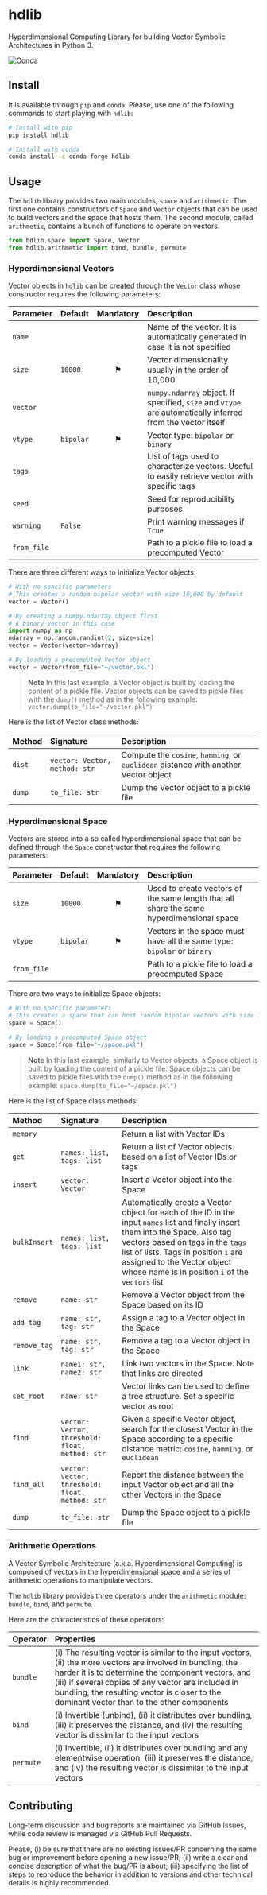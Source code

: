 # hdlib

Hyperdimensional Computing Library for building Vector Symbolic Architectures in Python 3.

![Conda](https://img.shields.io/conda/dn/conda-forge/hdlib?label=hdlib%20on%20Conda)

## Install

It is available through `pip` and `conda`.
Please, use one of the following commands to start playing with `hdlib`:

```bash
# Install with pip
pip install hdlib

# Install with conda
conda install -c conda-forge hdlib
```

## Usage

The `hdlib` library provides two main modules, `space` and `arithmetic`. The first one contains constructors of `Space` and `Vector` objects that can be used to build vectors and the space that hosts them. The second module, called `arithmetic`, contains a bunch of functions to operate on vectors.

```python
from hdlib.space import Space, Vector
from hdlib.arithmetic import bind, bundle, permute
```

### Hyperdimensional Vectors

Vector objects in `hdlib` can be created through the `Vector` class whose constructor requires the following parameters:

| Parameter   | Default   | Mandatory | Description  |
|:------------|:----------|:---------:|:-------------|
| `name`      |           |           | Name of the vector. It is automatically generated in case it is not specified |
| `size`      | `10000`   | ⚑         | Vector dimensionality usually in the order of 10,000 |
| `vector`    |           |           | `numpy.ndarray` object. If specified, `size` and `vtype` are automatically inferred from the vector itself |
| `vtype`     | `bipolar` | ⚑         | Vector type: `bipolar` or `binary` |
| `tags`      |           |           | List of tags used to characterize vectors. Useful to easily retrieve vector with specific tags |
| `seed`      |           |           | Seed for reproducibility purposes |
| `warning`   | `False`   |           | Print warning messages if `True` |
| `from_file` |           |           | Path to a pickle file to load a precomputed Vector |

There are three different ways to initialize Vector objects:

```python
# With no spacific parameters
# This creates a random bipolar vector with size 10,000 by default
vector = Vector()

# By creating a numpy.ndarray object first
# A binary vector in this case
import numpy as np
ndarray = np.random.randint(2, size=size)
vector = Vector(vector=ndarray)

# By loading a precomputed Vector object
vector = Vector(from_file="~/vector.pkl")
```

> **Note**
> In this last example, a Vector object is built by loading the content of a pickle file. Vector objects can be saved to pickle files with the `dump()` method as in the following example: `vector.dump(to_file="~/vector.pkl")`

Here is the list of Vector class methods:

| Method | Signature                     | Description  |
|:-------|:------------------------------|:-------------|
| `dist` | `vector: Vector, method: str` | Compute the `cosine`, `hamming`, or `euclidean` distance with another Vector object |
| `dump` | `to_file: str`                | Dump the Vector object to a pickle file |

### Hyperdimensional Space

Vectors are stored into a so called hyperdimensional space that can be defined through the `Space` constructor that requires the following parameters:

| Parameter   | Default   | Mandatory | Description  |
|:------------|:----------|:---------:|:-------------|
| `size`      | `10000`   | ⚑         | Used to create vectors of the same length that all share the same hyperdimensional space |
| `vtype`     | `bipolar` | ⚑         | Vectors in the space must have all the same type: `bipolar` or `binary` |
| `from_file` |           |           | Path to a pickle file to load a precomputed Space |

There are two ways to initialize Space objects:

```python
# With no specific parameters
# This creates a space that can host random bipolar vectors with size 10,000 by default
space = Space()

# By loading a precomputed Space object
space = Space(from_file="~/space.pkl")
```

> **Note**
> In this last example, similarly to Vector objects, a Space object is built by loading the content of a pickle file. Space objects can be saved to pickle files with the `dump()` method as in the following example: `space.dump(to_file="~/space.pkl")`

Here is the list of Space class methods:

| Method       | Signature                                       | Description  |
|:-------------|:------------------------------------------------|:-------------|
| `memory`     |                                                 | Return a list with Vector IDs |
| `get`        | `names: list, tags: list`                       | Return a list of Vector objects based on a list of Vector IDs or tags |
| `insert`     | `vector: Vector`                                | Insert a Vector object into the Space |
| `bulkInsert` | `names: list, tags: list`                       | Automatically create a Vector object for each of the ID in the input `names` list and finally insert them into the Space. Also tag vectors based on tags in the `tags` list of lists. Tags in position `i` are assigned to the Vector object whose name is in position `i` of the `vectors` list |
| `remove`     | `name: str`                                     | Remove a Vector object from the Space based on its ID |
| `add_tag`    | `name: str, tag: str`                           | Assign a tag to a Vector object in the Space |
| `remove_tag` | `name: str, tag: str`                           | Remove a tag to a Vector object in the Space |
| `link`       | `name1: str, name2: str`                        | Link two vectors in the Space. Note that links are directed |
| `set_root`   | `name: str`                                     | Vector links can be used to define a tree structure. Set a specific vector as root |
| `find`       | `vector: Vector, threshold: float, method: str` | Given a specific Vector object, search for the closest Vector in the Space according to a specific distance metric: `cosine`, `hamming`, or `euclidean` |
| `find_all`   | `vector: Vector, threshold: float, method: str` | Report the distance between the input Vector object and all the other Vectors in the Space |
| `dump`       | `to_file: str`                                  | Dump the Space object to a pickle file |

### Arithmetic Operations

A Vector Symbolic Architecture (a.k.a. Hyperdimensional Computing) is composed of vectors in the hyperdimensional space and a series of arithmetic operations to manipulate vectors.

The `hdlib` library provides three operators under the `arithmetic` module: `bundle`, `bind`, and `permute`.

Here are the characteristics of these operators:

| Operator       | Properties  |
|:---------------|:------------|
| `bundle`       | (i) The resulting vector is similar to the input vectors, (ii) the more vectors are involved in bundling, the harder it is to determine the component vectors, and (iii) if several copies of any vector are included in bundling, the resulting vector is closer to the dominant vector than to the other components |
| `bind`         | (i) Invertible (unbind), (ii) it distributes over bundling, (iii) it preserves the distance, and (iv) the resulting vector is dissimilar to the input vectors |
| `permute`      | (i) Invertible, (ii) it distributes over bundling and any elementwise operation, (iii) it preserves the distance, and (iv) the resulting vector is dissimilar to the input vectors |

## Contributing

Long-term discussion and bug reports are maintained via GitHub Issues, while code review is managed via GitHub Pull Requests.

Please, (i) be sure that there are no existing issues/PR concerning the same bug or improvement before opening a new issue/PR; (ii) write a clear and concise description of what the bug/PR is about; (iii) specifying the list of steps to reproduce the behavior in addition to versions and other technical details is highly recommended.
